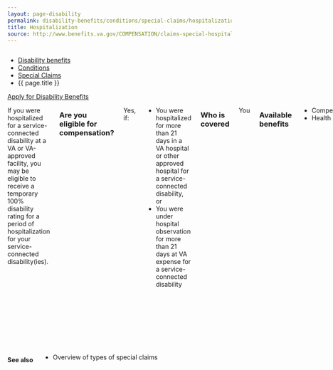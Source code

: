 ```yaml
---
layout: page-disability
permalink: disability-benefits/conditions/special-claims/hospitalization/index.html
title: Hospitalization
source: http://www.benefits.va.gov/COMPENSATION/claims-special-hospital_treatment.asp
---
```


<div class="splash" markdown="0">
<div class="row" markdown="0">
<div class="small-12 columns" markdown="0">

<ul class="breadcrumbs" role="menubar" aria-label="Primary">
<li class="parent"><a href="{{ site.url }}/disability-benefits/">Disability benefits</a></li>
<li class="parent"><a href="{{ site.url }}/disability-benefits/conditions/">Conditions</a></li>
<li class="parent"><a href="{{ site.url }}/disability-benefits/conditions/special-claims/">Special Claims</a></li>
<li class="active">{{ page.title }}</li>
</ul>

</div>
</div>
</div>

<div class="main" role="main" markdown="0">

<div class="action-bar">
  <div class="row">
    <div class="small-12 columns">
      <a class="button small start" href="{{ site.url}}/disability-benefits/get/">Apply for Disability Benefits</a>
    </div>
  </div>  
</div>

<div class="section one" markdown="0">
<div class="primary" markdown="0">
<div class="row" markdown="0">
<div class="small-12 columns" markdown="1">

If you were hospitalized for a service-connected disability at a VA or VA-approved facility, you may be eligible to receive a temporary 100% disability rating for a period of hospitalization for your service-connected disability(ies).

### Are you eligible for compensation?

Yes, if:
- You were hospitalized for more than 21 days in a VA hospital or other approved hospital for a service-connected disability, or
- You were under hospital observation for more than 21 days at VA expense for a service-connected disability

### Who is covered
You

### Available benefits
- Compensation 
- Health care

### How it works
If you were not hospitalized at a VA facility, you should provide the hospital discharge summary showing the length of stay and cause for hospitalization when filing your claim. 

### Example
A Veteran with a 40% service-connected disability rating for diabetes mellitus was hospitalized at a VA facility after lapsing into a diabetic coma. He required 25 days of hospitalization due to the coma and associated infections. VA temporarily raised his rating to 100% for the period of his hospitalization. After this period, his disability rating reverted to 40%.


</div>


</div>
</div>
</div>
</div>

<div class="section secondary" markdown="0">
<div class="row" markdown="0">
<div class="small-12 columns" markdown="1">

#### See also

- Overview of types of special claims

</div>
</div>
</div>

</div>
